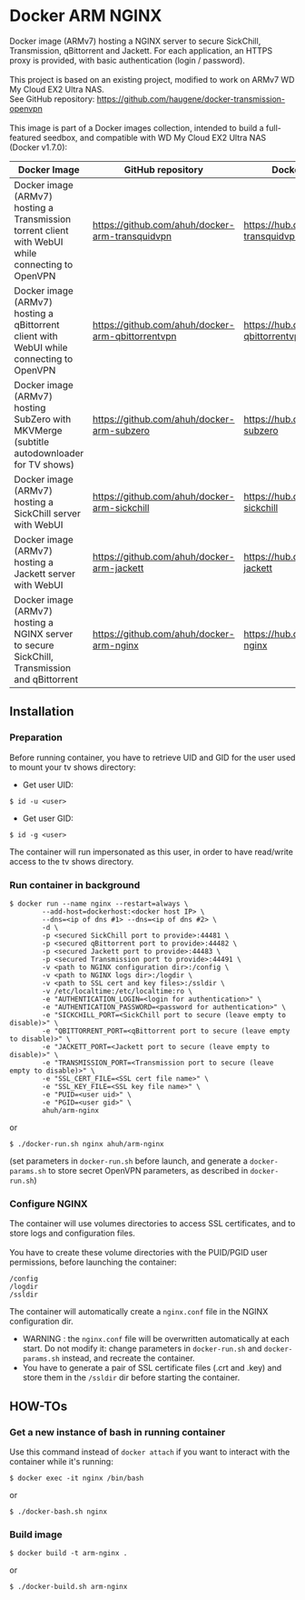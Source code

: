 # Docker ARM NGINX
Docker image (ARMv7) hosting a NGINX server to secure SickChill, Transmission, qBittorrent and Jackett. For each application, an HTTPS proxy is provided, with basic authentication (login / password).<br />
<br />
This project is based on an existing project, modified to work on ARMv7 WD My Cloud EX2 Ultra NAS.<br />
See GitHub repository: https://github.com/haugene/docker-transmission-openvpn<br />
<br />
This image is part of a Docker images collection, intended to build a full-featured seedbox, and compatible with WD My Cloud EX2 Ultra NAS (Docker v1.7.0):

Docker Image | GitHub repository | Docker Hub repository
------------ | ----------------- | -----------------
Docker image (ARMv7) hosting a Transmission torrent client with WebUI while connecting to OpenVPN | https://github.com/ahuh/docker-arm-transquidvpn | https://hub.docker.com/r/ahuh/arm-transquidvpn
Docker image (ARMv7) hosting a qBittorrent client with WebUI while connecting to OpenVPN | https://github.com/ahuh/docker-arm-qbittorrentvpn | https://hub.docker.com/r/ahuh/arm-qbittorrentvpn
Docker image (ARMv7) hosting SubZero with MKVMerge (subtitle autodownloader for TV shows) | https://github.com/ahuh/docker-arm-subzero | https://hub.docker.com/r/ahuh/arm-subzero
Docker image (ARMv7) hosting a SickChill server with WebUI | https://github.com/ahuh/docker-arm-sickchill | https://hub.docker.com/r/ahuh/arm-sickchill
Docker image (ARMv7) hosting a Jackett server with WebUI | https://github.com/ahuh/docker-arm-jackett | https://hub.docker.com/r/ahuh/arm-jackett
Docker image (ARMv7) hosting a NGINX server to secure SickChill, Transmission and qBittorrent | https://github.com/ahuh/docker-arm-nginx | https://hub.docker.com/r/ahuh/arm-nginx

## Installation

### Preparation
Before running container, you have to retrieve UID and GID for the user used to mount your tv shows directory:
* Get user UID:
```
$ id -u <user>
```
* Get user GID:
```
$ id -g <user>
```
The container will run impersonated as this user, in order to have read/write access to the tv shows directory.

### Run container in background
```
$ docker run --name nginx --restart=always \
		--add-host=dockerhost:<docker host IP> \
		--dns=<ip of dns #1> --dns=<ip of dns #2> \
		-d \
		-p <secured SickChill port to provide>:44481 \
		-p <secured qBittorrent port to provide>:44482 \
		-p <secured Jackett port to provide>:44483 \
		-p <secured Transmission port to provide>:44491 \
		-v <path to NGINX configuration dir>:/config \
		-v <path to NGINX logs dir>:/logdir \
		-v <path to SSL cert and key files>:/ssldir \
		-v /etc/localtime:/etc/localtime:ro \
		-e "AUTHENTICATION_LOGIN=<login for authentication>" \
		-e "AUTHENTICATION_PASSWORD=<password for authentication>" \
		-e "SICKCHILL_PORT=<SickChill port to secure (leave empty to disable)>" \
		-e "QBITTORRENT_PORT=<qBittorrent port to secure (leave empty to disable)>" \
		-e "JACKETT_PORT=<Jackett port to secure (leave empty to disable)>" \
		-e "TRANSMISSION_PORT=<Transmission port to secure (leave empty to disable)>" \
		-e "SSL_CERT_FILE=<SSL cert file name>" \
		-e "SSL_KEY_FILE=<SSL key file name>" \
		-e "PUID=<user uid>" \
		-e "PGID=<user gid>" \
		ahuh/arm-nginx
```
or
```
$ ./docker-run.sh nginx ahuh/arm-nginx
```
(set parameters in `docker-run.sh` before launch, and generate a `docker-params.sh` to store secret OpenVPN parameters, as described in `docker-run.sh`)

### Configure NGINX
The container will use volumes directories to access SSL certificates, and to store logs and configuration files.<br />
<br />
You have to create these volume directories with the PUID/PGID user permissions, before launching the container:
```
/config
/logdir
/ssldir
```

The container will automatically create a `nginx.conf` file in the NGINX configuration dir.<br />
* WARNING : the `nginx.conf` file will be overwritten automatically at each start. Do not modify it: change parameters in `docker-run.sh` and `docker-params.sh` instead, and recreate the container.
* You have to generate a pair of SSL certificate files (.crt and .key) and store them in the `/ssldir` dir before starting the container.

## HOW-TOs

### Get a new instance of bash in running container
Use this command instead of `docker attach` if you want to interact with the container while it's running:
```
$ docker exec -it nginx /bin/bash
```
or
```
$ ./docker-bash.sh nginx
```

### Build image
```
$ docker build -t arm-nginx .
```
or
```
$ ./docker-build.sh arm-nginx
```
